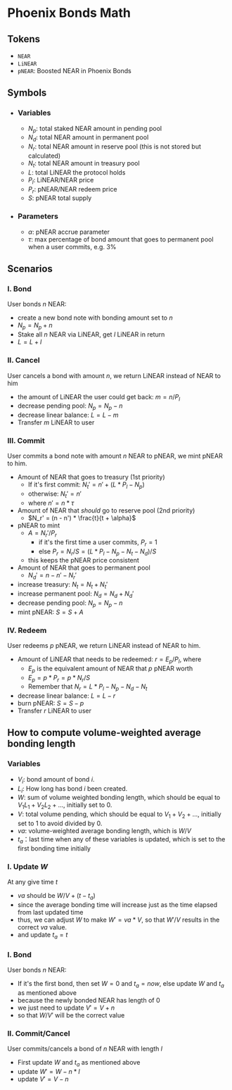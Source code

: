 # Phoenix Bonds Math

## Tokens
- `NEAR`
- `LiNEAR`
- `pNEAR`: Boosted NEAR in Phoenix Bonds

## Symbols
 - ### Variables
     - $N_p$: total staked NEAR amount in pending pool
     - $N_d$: total NEAR amount in permanent pool
     - $N_r$: total NEAR amount in reserve pool (this is not stored but calculated)
     - $N_t$: total NEAR amount in treasury pool
     - $L$: total LiNEAR the protocol holds
     - $P_l$: LiNEAR/NEAR price
     - $P_r$: pNEAR/NEAR redeem price
     - $S$: pNEAR total supply
    
 - ### Parameters
     - $\alpha$: pNEAR accrue parameter
     - $\tau$: max percentage of bond amount that goes to permanent pool when a user commits, e.g. 3%


## Scenarios

### I. Bond
User bonds $n$ NEAR:
- create a new bond note with bonding amount set to $n$
- $N_p = N_p + n$
- Stake all $n$ NEAR via LiNEAR, get $l$ LiNEAR in return
- $L = L + l$

### II. Cancel
User cancels a bond with amount $n$, we return LiNEAR instead of NEAR to him
- the amount of LiNEAR the user could get back: $m = n / P_l$
- decrease pending pool: $N_p = N_p - n$
- decrease linear balance: $L = L - m$
- Transfer $m$ LiNEAR to user

### III. Commit
User commits a bond note with amount $n$ NEAR to pNEAR, we mint pNEAR to him.

- Amount of NEAR that goes to treasury (1st priority)
    - If it's first commit: $N_t' = n' + (L * P_l - N_p)$
    - otherwise: $N_t' = n'$
    - where $n' = n * \tau$
- Amount of NEAR that *should* go to reserve pool (2nd priority)
    - $N_r' = (n - n') * \frac{t}{t + \alpha}$
- pNEAR to mint
    - $A = N_r' / P_r$
        - if it's the first time a user commits, $P_r = 1$
        - else $P_r = N_r / S = (L * P_l - N_p - N_t - N_d) / S$
    - this keeps the pNEAR price consistent
- Amount of NEAR that goes to permanent pool
    - $N_d' = n - n' - N_r'$
- increase treasury: $N_t = N_t + N_t'$
- increase permanent pool: $N_d = N_d + N_d'$
- decrease pending pool: $N_p = N_p - n$
- mint pNEAR: $S = S + A$

### IV. Redeem
User redeems $p$ pNEAR, we return LiNEAR instead of NEAR to him.
- Amount of LiNEAR that needs to be redeemed: $r = E_p / P_l$, where
    - $E_p$ is the equivalent amount of NEAR that $p$ pNEAR worth
    - $E_p = p * P_r = p * N_r / S$
    - Remember that $N_r = L * P_l - N_p - N_d - N_t$
- decrease linear balance: $L = L - r$
- burn pNEAR: $S = S - p$
- Transfer $r$ LiNEAR to user


## How to compute volume-weighted average bonding length

### Variables
- $V_i$: bond amount of bond $i$.
- $L_i$: How long has bond $i$ been created.
- $W$: sum of volume weighted bonding length, which should be equal to $V_1 L_1 + V_2 L_2 + ...$, initially set to 0.
- $V$: total volume pending, which should be equal to $V_1 + V_2 + ...$, initially set to 1 to avoid divided by 0.
- $va$: volume-weighted average bonding length, which is $W/V$
- $t_a$：last time when any of these variables is updated, which is set to the first bonding time initially

### I. Update $W$
At any give time $t$
- $va$ should be $W/V + (t - t_a)$
- since the average bonding time will increase just as the time elapsed from last updated time
- thus, we can adjust $W$ to make $W' = va * V$, so that $W'/V$ results in the correct $va$ value.
- and update $t_a = t$

### I. Bond
User bonds $n$ NEAR:
- If it's the first bond, then set $W = 0$ and $t_a = now$, else update $W$ and $t_a$ as mentioned above
- because the newly bonded NEAR has length of 0
- we just need to update $V' = V + n$
- so that $W/V'$ will be the correct value


### II. Commit/Cancel
User commits/cancels a bond of $n$ NEAR with length $l$
- First update $W$ and $t_a$ as mentioned above
- update $W' = W - n*l$
- update $V' = V - n$

